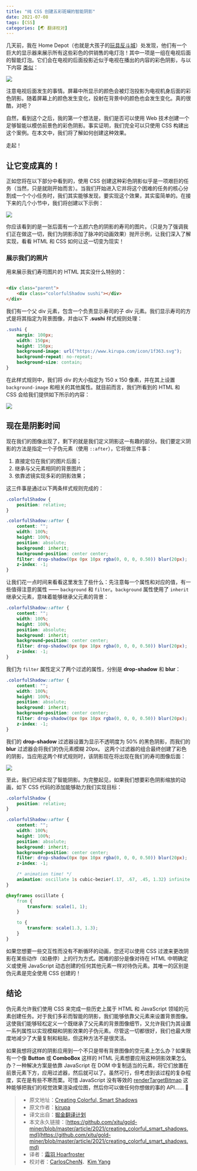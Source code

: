 ```yaml
---
title: "纯 CSS 创建五彩斑斓的智能阴影"
date: 2021-07-08
tags: [CSS]
categories: [🌏 翻译校对]
---
```


几天前，我在 Home Depot（也就是大孩子的[玩具反斗城](http://en.wikipedia.org/wiki/Toys_R_Us)）处发现，他们有一个巨大的显示器来展示所有这些彩色的供销售的电灯泡！其中一项是一组在电视后面的智能灯泡。它们会在电视的后面投影近似于电视在播出的内容的彩色阴影，与以下内容 [类似](https://www.philips-hue.com/en-us/p/hue-play-hdmi-sync-box-/046677555221)：

![](https://picbed.kimyang.cn/202109050839877.png)
<!-- more -->
注意电视后面发生的事情。屏幕中所显示的颜色会被灯泡投影为电视机身后面的彩色阴影。随着屏幕上的颜色发生变化，投射在背景中的颜色也会发生变化。真的很酷，对吧？

自然，看到这个之后，我的第一个想法是，我们是否可以使用 Web 技术创建一个足够智能以模仿前景色的彩色阴影。事实证明，我们完全可以只使用 CSS 构建出这个案例。在本文中，我们将了解如何创建这种效果。

走起！

## 让它变成真的！

正如您将在以下部分中看到的，使用 CSS 创建这种彩色阴影似乎是一项艰巨的任务（当然，只是就刚开始而言）。当我们开始进入它并将这个困难的任务的核心分割成一个个小任务时，我们其实能够发现，要实现这个效果，其实蛮简单的。在接下来的几个小节中，我们将创建以下示例：

![](https://picbed.kimyang.cn/202109050840537.gif)

你应该看到的是一张后面有一个五颜六色的阴影的寿司的图片。（只是为了强调我们正在做这一切，我们为阴影添加了脉冲的动画效果）抛开示例，让我们深入了解实现，看看 HTML 和 CSS 如何让这一切变为现实！

### 展示我们的照片

用来展示我们寿司图片的 HTML 其实没什么特别的：

```html

<div class="parent">
    <div class="colorfulShadow sushi"></div>
</div>
```

我们有一个父 div 元素，包含一个负责显示寿司的子 div 元素。我们显示寿司的方式是将其指定为背景图像，并由以下 **.sushi** 样式规则处理：

```css
.sushi {
    margin: 100px;
    width: 150px;
    height: 150px;
    background-image: url("https://www.kirupa.com/icon/1f363.svg");
    background-repeat: no-repeat;
    background-size: contain;
}
```

在此样式规则中，我们将 div 的大小指定为 150 x 150 像素，并在其上设置 `background-image` 和相关的其他属性。就目前而言，我们所看到的 HTML 和 CSS 会给我们提供如下所示的内容：

![](https://picbed.kimyang.cn/202109050840984.png)

## 现在是阴影时间

现在我们的图像出现了，剩下的就是我们定义阴影这一有趣的部分。我们要定义阴影的方法是指定一个子伪元素（使用 `::after`），它将做三件事：

1. 直接定位在我们的图片后面；
2. 继承与父元素相同的背景图片；
3. 依靠滤镜实现多彩的阴影效果；

这三件事是通过以下两条样式规则完成的：

```css
.colorfulShadow {
    position: relative;
}

.colorfulShadow::after {
    content: "";
    width: 100%;
    height: 100%;
    position: absolute;
    background: inherit;
    background-position: center center;
    filter: drop-shadow(0px 0px 10px rgba(0, 0, 0, 0.50)) blur(20px);
    z-index: -1;
}
```

让我们花一点时间来看看这里发生了些什么：先注意每一个属性和对应的值，有一些值得注意的属性 —— `background` 和 `filter`。`background` 属性使用了 `inherit` 继承父元素，意味着能够继承父元素的背景：

```css
.colorfulShadow::after {
    content: "";
    width: 100%;
    height: 100%;
    position: absolute;
    background: inherit;
    background-position: center center;
    filter: drop-shadow(0px 0px 10px rgba(0, 0, 0, 0.50)) blur(20px);
    z-index: -1;
}
```

我们为 `filter` 属性定义了两个过滤的属性，分别是 **drop-shadow** 和 **blur**：

```css
.colorfulShadow::after {
    content: "";
    width: 100%;
    height: 100%;
    position: absolute;
    background: inherit;
    background-position: center center;
    filter: drop-shadow(0px 0px 10px rgba(0, 0, 0, 0.50)) blur(20px);
    z-index: -1;
}
```

我们的 **drop-shadow** 过滤器设置为显示不透明度为 50% 的黑色阴影，而我们的 **blur** 过滤器会将我们的伪元素模糊 20px。 这两个过滤器的组合最终创建了彩色的阴影，当应用这两个样式规则时，该阴影现在将出现在我们的寿司图像后面：

![](https://picbed.kimyang.cn/202109050840105.png)

至此，我们已经实现了智能阴影。为完整起见，如果我们想要彩色阴影缩放的动画，如下 CSS 代码的添加能够助力我们实现目标：

```css
.colorfulShadow {
    position: relative;
}

.colorfulShadow::after {
    content: "";
    width: 100%;
    height: 100%;
    position: absolute;
    background: inherit;
    background-position: center center;
    filter: drop-shadow(0px 0px 10px rgba(0, 0, 0, 0.50)) blur(20px);
    z-index: -1;

    /* animation time! */
    animation: oscillate 1s cubic-bezier(.17, .67, .45, 1.32) infinite alternate;
}

@keyframes oscillate {
    from {
        transform: scale(1, 1);
    }

    to {
        transform: scale(1.3, 1.3);
    }
}
```

如果您想要一些交互性而没有不断循环的动画，您还可以使用 CSS 过渡来更改阴影在某些动作（如悬停）上的行为方式。困难的部分是像对待在 HTML 中明确定义或使用 JavaScript 动态创建的任何其他元素一样对待伪元素。其唯一的区别是伪元素是完全使用 CSS 创建的！

## 结论

伪元素允许我们使用 CSS 来完成一些历史上属于 HTML 和 JavaScript 领域的元素创建任务。对于我们多彩而智能的阴影，我们能够依靠父元素来设置背景图像。这使我们能够轻松定义一个既继承了父元素的背景图像细节，又允许我们为其设置一系列属性以实现模糊和阴影效果的子伪元素。尽管这一切都很好，我们也最大限度地减少了大量复制和粘贴，但这种方法不是很灵活。

如果我想将这样的阴影应用到一个不只是带有背景图像的空元素上怎么办？如果我有一个像 **Button** 或 **ComboBox** 这样的 HTML 元素想要应用这种阴影效果怎么办？一种解决方案是依靠 JavaScript 在 DOM 中复制适当的元素，将它们放置在前景元素下方，应用过滤器，然后就可以了。虽然可行，但考虑到该过程的复杂程度，实在是有些不寒而栗。可惜 JavaScript 没有等效的 [renderTargetBitmap](https://docs.microsoft.com/en-us/dotnet/api/system.windows.media.imaging.rendertargetbitmap?view=net-5.0) 这种能够把我们的视觉效果渲染成位图，然后你可以做任何你想做的事的 API…… 🥶

> * 原文地址：[Creating Colorful, Smart Shadows](https://www.kirupa.com/html5/creating_colorful_smart_shadows.htm)
> * 原文作者：[kirupa](https://www.kirupa.com/me/index.htm)
> * 译文出自：[掘金翻译计划](https://github.com/xitu/gold-miner)
> * 本文永久链接：[https://github.com/xitu/gold-miner/blob/master/article/2021/creating_colorful_smart_shadows.md](https://github.com/xitu/gold-miner/blob/master/article/2021/creating_colorful_smart_shadows.md)
> * 译者：[霜羽 Hoarfroster](https://github.com/PassionPenguin)
> * 校对者：[CarlosChenN](https://github.com/CarlosChenN)、[Kim Yang](https://github.com/KimYangOfCat)